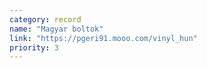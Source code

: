 ```yaml
---
category: record
name: "Magyar boltok"
link: "https://pgeri91.mooo.com/vinyl_hun"
priority: 3
---
```

